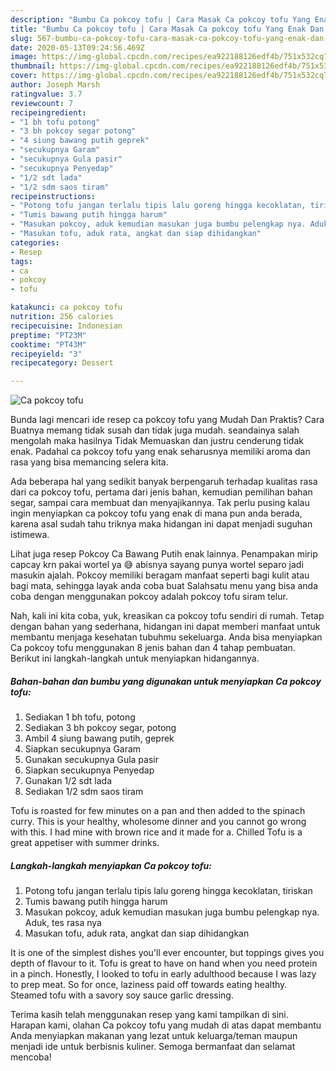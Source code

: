 ```yaml
---
description: "Bumbu Ca pokcoy tofu | Cara Masak Ca pokcoy tofu Yang Enak Dan Mudah"
title: "Bumbu Ca pokcoy tofu | Cara Masak Ca pokcoy tofu Yang Enak Dan Mudah"
slug: 567-bumbu-ca-pokcoy-tofu-cara-masak-ca-pokcoy-tofu-yang-enak-dan-mudah
date: 2020-05-13T09:24:56.469Z
image: https://img-global.cpcdn.com/recipes/ea922188126edf4b/751x532cq70/ca-pokcoy-tofu-foto-resep-utama.jpg
thumbnail: https://img-global.cpcdn.com/recipes/ea922188126edf4b/751x532cq70/ca-pokcoy-tofu-foto-resep-utama.jpg
cover: https://img-global.cpcdn.com/recipes/ea922188126edf4b/751x532cq70/ca-pokcoy-tofu-foto-resep-utama.jpg
author: Joseph Marsh
ratingvalue: 3.7
reviewcount: 7
recipeingredient:
- "1 bh tofu potong"
- "3 bh pokcoy segar potong"
- "4 siung bawang putih geprek"
- "secukupnya Garam"
- "secukupnya Gula pasir"
- "secukupnya Penyedap"
- "1/2 sdt lada"
- "1/2 sdm saos tiram"
recipeinstructions:
- "Potong tofu jangan terlalu tipis lalu goreng hingga kecoklatan, tiriskan"
- "Tumis bawang putih hingga harum"
- "Masukan pokcoy, aduk kemudian masukan juga bumbu pelengkap nya. Aduk, tes rasa nya"
- "Masukan tofu, aduk rata, angkat dan siap dihidangkan"
categories:
- Resep
tags:
- ca
- pokcoy
- tofu

katakunci: ca pokcoy tofu 
nutrition: 256 calories
recipecuisine: Indonesian
preptime: "PT23M"
cooktime: "PT43M"
recipeyield: "3"
recipecategory: Dessert

---
```



![Ca pokcoy tofu](https://img-global.cpcdn.com/recipes/ea922188126edf4b/751x532cq70/ca-pokcoy-tofu-foto-resep-utama.jpg)

Bunda lagi mencari ide resep ca pokcoy tofu yang Mudah Dan Praktis? Cara Buatnya memang tidak susah dan tidak juga mudah. seandainya salah mengolah maka hasilnya Tidak Memuaskan dan justru cenderung tidak enak. Padahal ca pokcoy tofu yang enak seharusnya memiliki aroma dan rasa yang bisa memancing selera kita.

Ada beberapa hal yang sedikit banyak berpengaruh terhadap kualitas rasa dari ca pokcoy tofu, pertama dari jenis bahan, kemudian pemilihan bahan segar, sampai cara membuat dan menyajikannya. Tak perlu pusing kalau ingin menyiapkan ca pokcoy tofu yang enak di mana pun anda berada, karena asal sudah tahu triknya maka hidangan ini dapat menjadi suguhan istimewa.

Lihat juga resep Pokcoy Ca Bawang Putih enak lainnya. Penampakan mirip capcay krn pakai wortel ya 😅 abisnya sayang punya wortel separo jadi masukin ajalah. Pokcoy memiliki beragam manfaat seperti bagi kulit atau bagi mata, sehingga layak anda coba buat Salahsatu menu yang bisa anda coba dengan menggunakan pokcoy adalah pokcoy tofu siram telur.


Nah, kali ini kita coba, yuk, kreasikan ca pokcoy tofu sendiri di rumah. Tetap dengan bahan yang sederhana, hidangan ini dapat memberi manfaat untuk membantu menjaga kesehatan tubuhmu sekeluarga. Anda bisa menyiapkan Ca pokcoy tofu menggunakan 8 jenis bahan dan 4 tahap pembuatan. Berikut ini langkah-langkah untuk menyiapkan hidangannya.

<!--inarticleads1-->

##### Bahan-bahan dan bumbu yang digunakan untuk menyiapkan Ca pokcoy tofu:

1. Sediakan 1 bh tofu, potong
1. Sediakan 3 bh pokcoy segar, potong
1. Ambil 4 siung bawang putih, geprek
1. Siapkan secukupnya Garam
1. Gunakan secukupnya Gula pasir
1. Siapkan secukupnya Penyedap
1. Gunakan 1/2 sdt lada
1. Sediakan 1/2 sdm saos tiram


Tofu is roasted for few minutes on a pan and then added to the spinach curry. This is your healthy, wholesome dinner and you cannot go wrong with this. I had mine with brown rice and it made for a. Chilled Tofu is a great appetiser with summer drinks. 

<!--inarticleads2-->

##### Langkah-langkah menyiapkan Ca pokcoy tofu:

1. Potong tofu jangan terlalu tipis lalu goreng hingga kecoklatan, tiriskan
1. Tumis bawang putih hingga harum
1. Masukan pokcoy, aduk kemudian masukan juga bumbu pelengkap nya. Aduk, tes rasa nya
1. Masukan tofu, aduk rata, angkat dan siap dihidangkan


It is one of the simplest dishes you&#39;ll ever encounter, but toppings gives you depth of flavour to it. Tofu is great to have on hand when you need protein in a pinch. Honestly, I looked to tofu in early adulthood because I was lazy to prep meat. So for once, laziness paid off towards eating healthy. Steamed tofu with a savory soy sauce garlic dressing. 

Terima kasih telah menggunakan resep yang kami tampilkan di sini. Harapan kami, olahan Ca pokcoy tofu yang mudah di atas dapat membantu Anda menyiapkan makanan yang lezat untuk keluarga/teman maupun menjadi ide untuk berbisnis kuliner. Semoga bermanfaat dan selamat mencoba!
